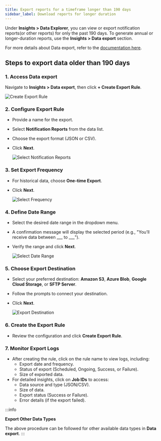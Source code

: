 ```yaml
---
title: Export reports for a timeframe longer than 190 days
sidebar_label: Download reports for longer duration
---
```



Under **Insights > Data Explorer**, you can view or export notification reports(or other reports) for only the past 190 days. To generate annual or longer-duration reports, use the **Insights > Data export** section.

For more details about Data export, refer to the [documentation here](https://docs.yellow.ai/docs/platform_concepts/growth/dataops).

## Steps to export data older than 190 days

### 1. Access Data export
Navigate to **Insights > Data export**, then click **+ Create Export Rule**.

   ![Create Export Rule](https://cdn.yellowmessenger.com/assets/docs/data-export.png)

### 2. Configure Export Rule
- Provide a name for the export.
- Select **Notification Reports** from the data list.
- Choose the export format (JSON or CSV).
- Click **Next**.

   ![Select Notification Reports](https://cdn.yellowmessenger.com/assets/docs/data-export-next.png)

### 3. Set Export Frequency
- For historical data, choose **One-time Export**.
- Click **Next**.

   ![Select Frequency](https://cdn.yellowmessenger.com/assets/docs/data-export-frequency.png)

### 4. Define Date Range
- Select the desired date range in the dropdown menu.
- A confirmation message will display the selected period (e.g., "You’ll receive data between ___ to ___").
- Verify the range and click **Next**.

   ![Select Date Range](https://cdn.yellowmessenger.com/assets/docs/data-export-date-range.png)

### 5. Choose Export Destination
- Select your preferred destination: **Amazon S3**, **Azure Blob**, **Google Cloud Storage**, or **SFTP Server**.
- Follow the prompts to connect your destination.
- Click **Next**.

   ![Export Destination](https://cdn.yellowmessenger.com/assets/docs/data-export-destination.png)

### 6. Create the Export Rule
- Review the configuration and click **Create Export Rule**.

### 7. Monitor Export Logs
- After creating the rule, click on the rule name to view logs, including:
  - Export date and frequency.
  - Status of export (Scheduled, Ongoing, Success, or Failure).
  - Size of exported data.
- For detailed insights, click on **Job IDs** to access:
  - Data source and type (JSON/CSV).
  - Size of data.
  - Export status (Success or Failure).
  - Error details (if the export failed).

:::info

**Export Other Data Types**

The above procedure can be followed for other available data types in **Data export**.
:::